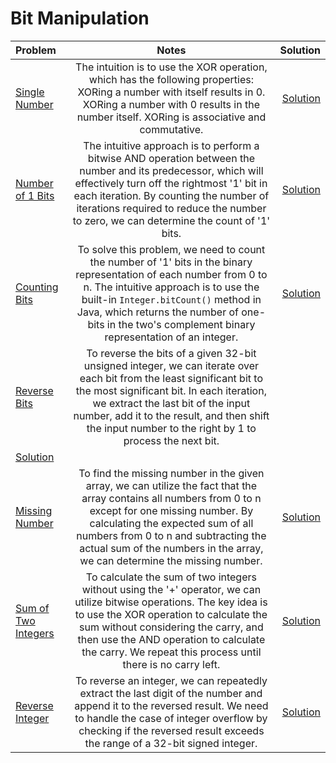 # Bit Manipulation
| Problem | Notes | Solution |
|:-------------|:--------------:|-------------:|
| [Single Number](https://leetcode.com/problems/single-number/) | The intuition is to use the XOR operation, which has the following properties: XORing a number with itself results in 0. XORing a number with 0 results in the number itself. XORing is associative and commutative. | [Solution](https://github.com/sharmahr/DSA/blob/main/Top-150/Bit-Manipulation/01-single-number.md) |
| [Number of 1 Bits](https://leetcode.com/problems/number-of-1-bits/) | The intuitive approach is to perform a bitwise AND operation between the number and its predecessor, which will effectively turn off the rightmost '1' bit in each iteration. By counting the number of iterations required to reduce the number to zero, we can determine the count of '1' bits. | [Solution](https://github.com/sharmahr/DSA/blob/main/Top-150/Bit-Manipulation/02-number-of-1-bits.md) |
| [Counting Bits](https://leetcode.com/problems/counting-bits/description/) | To solve this problem, we need to count the number of '1' bits in the binary representation of each number from 0 to n. The intuitive approach is to use the built-in `Integer.bitCount()` method in Java, which returns the number of one-bits in the two's complement binary representation of an integer. | [Solution](https://github.com/sharmahr/DSA/blob/main/Top-150/Bit-Manipulation/03-counting-bits.md) |
| [Reverse Bits](https://leetcode.com/problems/reverse-bits/) | To reverse the bits of a given 32-bit unsigned integer, we can iterate over each bit from the least significant bit to the most significant bit. In each iteration, we extract the last bit of the input number, add it to the result, and then shift the input number to the right by 1 to process the next bit.
 | [Solution](https://github.com/sharmahr/DSA/blob/main/Top-150/Bit-Manipulation/04-reverse-bits.md) |
| [Missing Number](https://leetcode.com/problems/missing-number/) | To find the missing number in the given array, we can utilize the fact that the array contains all numbers from 0 to n except for one missing number. By calculating the expected sum of all numbers from 0 to n and subtracting the actual sum of the numbers in the array, we can determine the missing number. | [Solution](https://github.com/sharmahr/DSA/blob/main/Top-150/Bit-Manipulation/05-missing-number.md) |
| [Sum of Two Integers](https://leetcode.com/problems/sum-of-two-integers/) | To calculate the sum of two integers without using the '+' operator, we can utilize bitwise operations. The key idea is to use the XOR operation to calculate the sum without considering the carry, and then use the AND operation to calculate the carry. We repeat this process until there is no carry left. | [Solution](https://github.com/sharmahr/DSA/blob/main/Top-150/Bit-Manipulation/06-sum-of-two-numbers.md) |
| [Reverse Integer](https://leetcode.com/problems/reverse-integer/description/) | To reverse an integer, we can repeatedly extract the last digit of the number and append it to the reversed result. We need to handle the case of integer overflow by checking if the reversed result exceeds the range of a 32-bit signed integer. | [Solution](https://github.com/sharmahr/DSA/blob/main/Top-150/Bit-Manipulation/07-reverse-integer.md) |